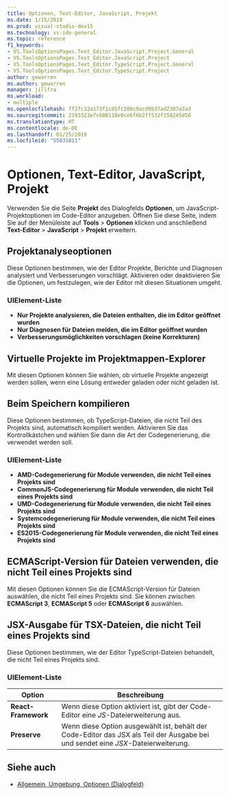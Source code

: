 ```yaml
---
title: Optionen, Text-Editor, JavaScript, Projekt
ms.date: 1/15/2019
ms.prod: visual-studio-dev15
ms.technology: vs-ide-general
ms.topic: reference
f1_keywords:
- VS.ToolsOptionsPages.Text_Editor.JavaScript.Project.General
- VS.ToolsOptionsPages.Text_Editor.JavaScript.Project
- VS.ToolsOptionsPages.Text_Editor.TypeScript.Project.General
- VS.ToolsOptionsPages.Text_Editor.TypeScript.Project
author: gewarren
ms.author: gewarren
manager: jillfra
ms.workload:
- multiple
ms.openlocfilehash: ff2fc32a173f1c05fc200c9acd9b37ad2307a3a3
ms.sourcegitcommit: 2193323efc608118e0ce6f6b2ff532f158245d56
ms.translationtype: HT
ms.contentlocale: de-DE
ms.lasthandoff: 01/25/2019
ms.locfileid: "55031811"
---
```

# <a name="options-text-editor-javascript-project"></a>Optionen, Text-Editor, JavaScript, Projekt

Verwenden Sie die Seite **Projekt** des Dialogfelds **Optionen**, um JavaScript-Projektoptionen im Code-Editor anzugeben. Öffnen Sie diese Seite, indem Sie auf der Menüleiste auf **Tools** > **Optionen** klicken und anschließend **Text-Editor** >  **JavaScript** > **Projekt** erweitern.

## <a name="project-analysis-options"></a>Projektanalyseoptionen

Diese Optionen bestimmen, wie der Editor Projekte, Berichte und Diagnosen analysiert und Verbesserungen vorschlägt. Aktivieren oder deaktivieren Sie die Optionen, um festzulegen, wie der Editor mit diesen Situationen umgeht.

### <a name="uielement-list"></a>UIElement-Liste

- **Nur Projekte analysieren, die Dateien enthalten, die im Editor geöffnet wurden**
- **Nur Diagnosen für Dateien melden, die im Editor geöffnet wurden**
- **Verbesserungsmöglichkeiten vorschlagen (keine Korrekturen)**

## <a name="virtual-projects-in-solution-explorer"></a>Virtuelle Projekte im Projektmappen-Explorer

Mit diesen Optionen können Sie wählen, ob virtuelle Projekte angezeigt werden sollen, wenn eine Lösung entweder geladen oder nicht geladen ist.

## <a name="compile-on-save"></a>Beim Speichern kompilieren

Diese Optionen bestimmen, ob TypeScript-Dateien, die nicht Teil des Projekts sind, automatisch kompiliert werden. Aktivieren Sie das Kontrollkästchen und wählen Sie dann die Art der Codegenerierung, die verwendet werden soll.

### <a name="uielement-list"></a>UIElement-Liste

- **AMD-Codegenerierung für Module verwenden, die nicht Teil eines Projekts sind**
- **CommonJS-Codegenerierung für Module verwenden, die nicht Teil eines Projekts sind**
- **UMD-Codegenerierung für Module verwenden, die nicht Teil eines Projekts sind**
- **Systemcodegenerierung für Module verwenden, die nicht Teil eines Projekts sind**
- **ES2015-Codegenerierung für Module verwenden, die nicht Teil eines Projekts sind**

## <a name="ecmascript-version-for-files-that-are-not-part-of-a-project"></a>ECMAScript-Version für Dateien verwenden, die nicht Teil eines Projekts sind

Mit diesen Optionen können Sie die ECMAScript-Version für Dateien auswählen, die nicht Teil eines Projekts sind. Sie können zwischen **ECMAScript 3**, **ECMAScript 5** oder **ECMAScript 6** auswählen.

## <a name="jsx-emit-for-tsx-files-that-are-not-part-of-a-project"></a>JSX-Ausgabe für TSX-Dateien, die nicht Teil eines Projekts sind

Diese Optionen bestimmen, wie der Editor TypeScript-Dateien behandelt, die nicht Teil eines Projekts sind.

### <a name="uielement-list"></a>UIElement-Liste

|Option|Beschreibung|
|------------|-----------------|
|**React-Framework**|Wenn diese Option aktiviert ist, gibt der Code-Editor eine *JS*-Dateierweiterung aus.|
|**Preserve**|Wenn diese Option ausgewählt ist, behält der Code-Editor das JSX als Teil der Ausgabe bei und sendet eine *JSX*-Dateierweiterung.|

## <a name="see-also"></a>Siehe auch

- [Allgemein, Umgebung, Optionen (Dialogfeld)](../../ide/reference/general-environment-options-dialog-box.md)